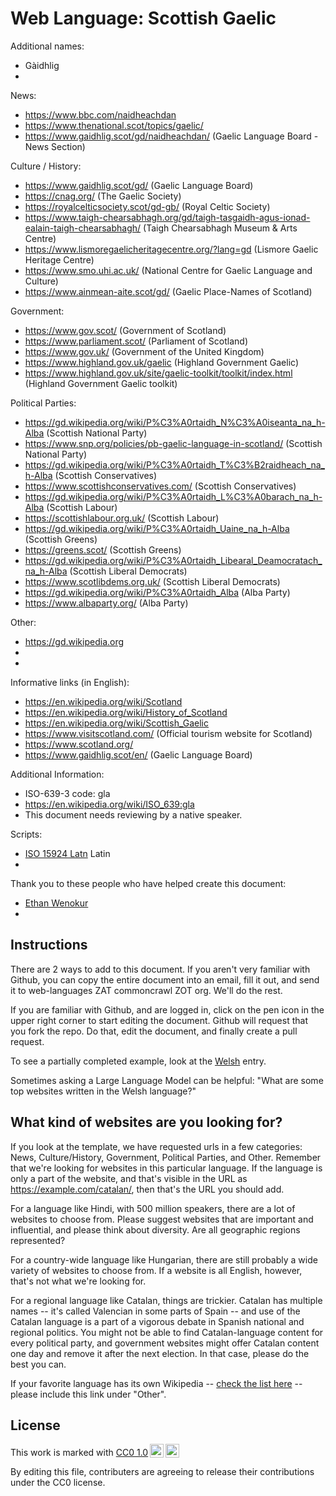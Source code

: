 # Web Language: Scottish Gaelic

Additional names:
- Gàidhlig
- 

News:
- https://www.bbc.com/naidheachdan
- https://www.thenational.scot/topics/gaelic/
- https://www.gaidhlig.scot/gd/naidheachdan/ (Gaelic Language Board - News Section)

Culture / History:
- https://www.gaidhlig.scot/gd/ (Gaelic Language Board)
- https://cnag.org/ (The Gaelic Society)
- https://royalcelticsociety.scot/gd-gb/ (Royal Celtic Society)
- https://www.taigh-chearsabhagh.org/gd/taigh-tasgaidh-agus-ionad-ealain-taigh-chearsabhagh/ (Taigh Chearsabhagh Museum & Arts Centre)
- https://www.lismoregaelicheritagecentre.org/?lang=gd (Lismore Gaelic Heritage Centre)
- https://www.smo.uhi.ac.uk/ (National Centre for Gaelic Language and Culture)
- https://www.ainmean-aite.scot/gd/ (Gaelic Place-Names of Scotland)

Government:
- https://www.gov.scot/ (Government of Scotland)
- https://www.parliament.scot/ (Parliament of Scotland)
- https://www.gov.uk/ (Government of the United Kingdom)
- https://www.highland.gov.uk/gaelic (Highland Government Gaelic)
- https://www.highland.gov.uk/site/gaelic-toolkit/toolkit/index.html (Highland Government Gaelic toolkit)

Political Parties:
- https://gd.wikipedia.org/wiki/P%C3%A0rtaidh_N%C3%A0iseanta_na_h-Alba (Scottish National Party)
- https://www.snp.org/policies/pb-gaelic-language-in-scotland/ (Scottish National Party)
- https://gd.wikipedia.org/wiki/P%C3%A0rtaidh_T%C3%B2raidheach_na_h-Alba (Scottish Conservatives)
- https://www.scottishconservatives.com/ (Scottish Conservatives)
- https://gd.wikipedia.org/wiki/P%C3%A0rtaidh_L%C3%A0barach_na_h-Alba (Scottish Labour)
- https://scottishlabour.org.uk/ (Scottish Labour)
- https://gd.wikipedia.org/wiki/P%C3%A0rtaidh_Uaine_na_h-Alba (Scottish Greens)
- https://greens.scot/ (Scottish Greens)
- https://gd.wikipedia.org/wiki/P%C3%A0rtaidh_Libearal_Deamocratach_na_h-Alba (Scottish Liberal Democrats)
- https://www.scotlibdems.org.uk/ (Scottish Liberal Democrats)
- https://gd.wikipedia.org/wiki/P%C3%A0rtaidh_Alba (Alba Party)
- https://www.albaparty.org/ (Alba Party)

Other:
- https://gd.wikipedia.org
- 
- 

Informative links (in English):
- https://en.wikipedia.org/wiki/Scotland
- https://en.wikipedia.org/wiki/History_of_Scotland
- https://en.wikipedia.org/wiki/Scottish_Gaelic
- https://www.visitscotland.com/ (Official tourism website for Scotland)
- https://www.scotland.org/
- https://www.gaidhlig.scot/en/ (Gaelic Language Board)

Additional Information:
- ISO-639-3 code: gla
- https://en.wikipedia.org/wiki/ISO_639:gla
- This document needs reviewing by a native speaker.


Scripts:
- <a href="https://en.wikipedia.org/wiki/ISO_15924">ISO 15924 Latn</a> Latin
- 

Thank you to these people who have helped create this document:
- [Ethan Wenokur](https://github.com/e-Winnie)
- 

## Instructions

There are 2 ways to add to this document. If you aren't very familiar
with Github, you can copy the entire document into an email, fill it
out, and send it to web-languages ZAT commoncrawl ZOT org. We'll do the rest.

If you are familiar with Github, and are logged in, click on the pen
icon in the upper right corner to start editing the document.
Github will request that you fork the repo. Do that, edit the
document, and finally create a pull request.

To see a partially completed example, look at the
[Welsh](../living/welsh.md) entry.

Sometimes asking a Large Language Model can be helpful: "What are some
top websites written in the Welsh language?"

## What kind of websites are you looking for?

If you look at the template, we have requested urls in a few
categories: News, Culture/History, Government, Political Parties, and
Other. Remember that we're looking for websites in this particular
language. If the language is only a part of the website, and that's
visible in the URL as https://example.com/catalan/, then that's the
URL you should add.

For a language like Hindi, with 500 million speakers, there are a lot
of websites to choose from. Please suggest websites that are important
and influential, and please think about diversity. Are all geographic
regions represented?

For a country-wide language like Hungarian, there are still probably a
wide variety of websites to choose from. If a website is all English,
however, that's not what we're looking for.

For a regional language like Catalan, things are trickier. Catalan has
multiple names -- it's called Valencian in some parts of Spain -- and
use of the Catalan language is a part of a vigorous debate in Spanish
national and regional politics. You might not be able to find
Catalan-language content for every political party, and government
websites might offer Catalan content one day and remove it after
the next election. In that case, please do the best you can.

If your favorite language has its own Wikipedia -- [check the list here](https://en.wikipedia.org/wiki/List_of_Wikipedias) --
please include this link under "Other".

## License

<p xmlns:cc="http://creativecommons.org/ns#" >This work is marked with <a href="https://creativecommons.org/publicdomain/zero/1.0/?ref=chooser-v1" target="_blank" rel="license noopener noreferrer" style="display:inline-block;">CC0 1.0<img style="height:22px!important;margin-left:3px;vertical-align:text-bottom;" src="https://mirrors.creativecommons.org/presskit/icons/cc.svg?ref=chooser-v1" alt=""><img style="height:22px!important;margin-left:3px;vertical-align:text-bottom;" src="https://mirrors.creativecommons.org/presskit/icons/zero.svg?ref=chooser-v1" alt=""></a></p>

By editing this file, contributers are agreeing to release their contributions under the CC0 license.
